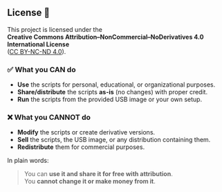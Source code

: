## License 📜

This project is licensed under the  
**Creative Commons Attribution–NonCommercial–NoDerivatives 4.0 International License**  
([CC BY-NC-ND 4.0](https://creativecommons.org/licenses/by-nc-nd/4.0/)).

### ✅ What you CAN do
- **Use** the scripts for personal, educational, or organizational purposes.  
- **Share/distribute** the scripts **as-is** (no changes) with proper credit.  
- **Run** the scripts from the provided USB image or your own setup.  

### ❌ What you CANNOT do
- **Modify** the scripts or create derivative versions.  
- **Sell** the scripts, the USB image, or any distribution containing them.  
- **Redistribute** them for commercial purposes.  

In plain words:  
> You can **use it and share it for free with attribution**.  
> You **cannot change it or make money from it**.

